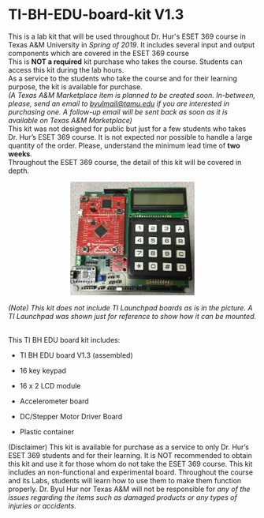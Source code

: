 # TI-BH-EDU-board-kit V1.3

This is a lab kit that will be used throughout Dr. Hur's ESET 369 course in Texas A&M University in *Spring of 2019*. It includes several input and output components which are covered in the ESET 369 course <br />
This is __NOT a required__ kit purchase who takes the course. Students can access this kit during the lab hours. <br />
As a service to the students who take the course and for their learning purpose, the kit is available for purchase. <br />
*(A Texas A&M Marketplace item is planned to be created soon. In-between, please, send an email to byulmail@tamu.edu if you are interested in purchasing one. A follow-up email will be sent back as soon as it is available on Texas A&M Marketplace)*<br />
This kit was not designed for public but just for a few students who takes Dr. Hur’s ESET 369 course. It is not expected nor possible to handle a large quantity of the order. Please, understand the minimum lead time of __two weeks__. <br />
Throughout the ESET 369 course, the detail of this kit will be covered in depth. <br />

<center><img src="./pic.jpg" width =50%></center>

*(Note) This kit does not include TI Launchpad boards as is in the picture. A TI Launchpad was shown just for reference to show how it can be mounted.*
 <br />
<br />

This TI BH EDU board kit includes:

- TI BH EDU board V1.3 (assembled)<br />

- 16 key keypad<br />

- 16 x 2 LCD module<br />

- Accelerometer board<br />

- DC/Stepper Motor Driver Board <br />

- Plastic container<br />


(Disclaimer) This kit is available for purchase as a service to only Dr. Hur’s ESET 369 students and for their learning. It is NOT recommended to obtain this kit and use it for those whom do not take the ESET 369 course. This kit includes an non-functional and experimental board. Throughout the course and its Labs, students will learn how to use them to make them function properly. Dr. Byul Hur nor Texas A&M will not be responsible for *any of the issues regarding the items such as damaged products or any types of injuries or accidents*.


